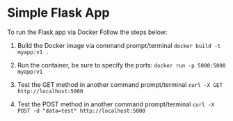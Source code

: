 # Simple Flask App

To run the Flask app via Docker Follow the steps below:

1. Build the Docker image via command prompt/terminal
`docker build -t myapp:v1 .`

2. Run the container, be sure to specify the ports:
`docker run -p 5000:5000 myapp:v1`

3. Test the GET method in another command prompt/terminal
`curl -X GET http://localhost:5000`

4. Test the POST method in another command prompt/terminal
`curl -X POST -d "data=test" http://localhost:5000`